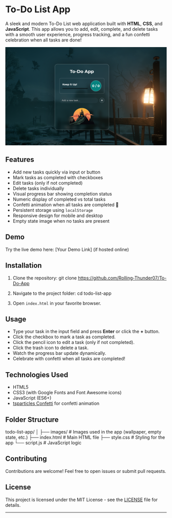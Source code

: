 # To-Do List App

A sleek and modern To-Do List web application built with **HTML**, **CSS**, and **JavaScript**. This app allows you to add, edit, complete, and delete tasks with a smooth user experience, progress tracking, and a fun confetti celebration when all tasks are done!

<!-- Add your screenshot here -->
![App Screenshot](./images/screenshot.png)

## Features

- Add new tasks quickly via input or button
- Mark tasks as completed with checkboxes
- Edit tasks (only if not completed)
- Delete tasks individually
- Visual progress bar showing completion status
- Numeric display of completed vs total tasks
- Confetti animation when all tasks are completed 🎉
- Persistent storage using `localStorage`
- Responsive design for mobile and desktop
- Empty state image when no tasks are present

## Demo

Try the live demo here: [Your Demo Link] (if hosted online)

## Installation

1. Clone the repository:
git clone https://github.com/Rolling-Thunder07/To-Do-App

2. Navigate to the project folder:
cd todo-list-app

3. Open `index.html` in your favorite browser.

## Usage

- Type your task in the input field and press **Enter** or click the **+** button.
- Click the checkbox to mark a task as completed.
- Click the pencil icon to edit a task (only if not completed).
- Click the trash icon to delete a task.
- Watch the progress bar update dynamically.
- Celebrate with confetti when all tasks are completed!

## Technologies Used

- HTML5
- CSS3 (with Google Fonts and Font Awesome icons)
- JavaScript (ES6+)
- [tsparticles Confetti](https://github.com/matteobruni/tsparticles) for confetti animation

## Folder Structure

todo-list-app/
│
├── images/ # Images used in the app (wallpaper, empty state, etc.)
├── index.html # Main HTML file
├── style.css # Styling for the app
└── script.js # JavaScript logic


## Contributing

Contributions are welcome! Feel free to open issues or submit pull requests.

## License

This project is licensed under the MIT License - see the [LICENSE](LICENSE) file for details.

---

